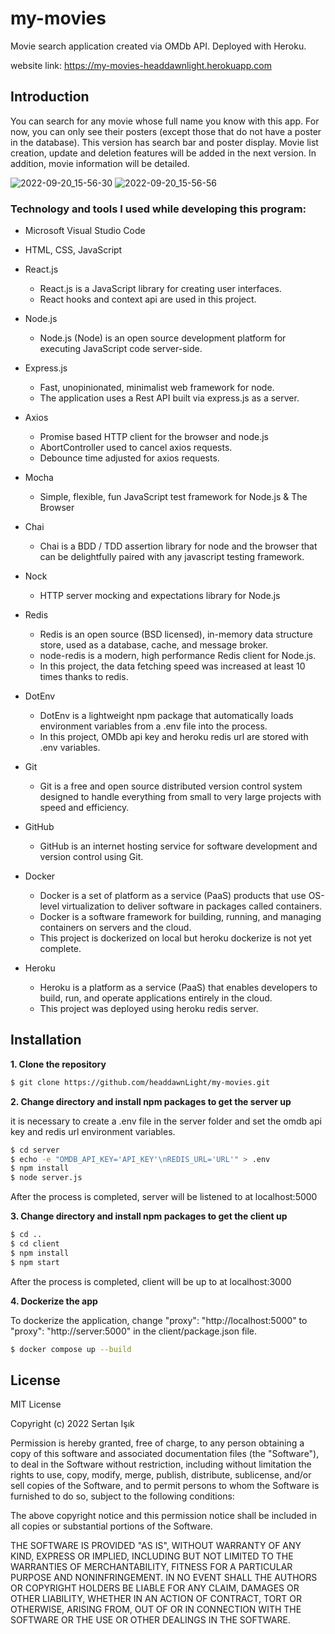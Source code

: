# my-movies

Movie search application created via OMDb API. Deployed with Heroku.

website link: <a href="https://my-movies-headdawnlight.herokuapp.com" target="_blank">https://my-movies-headdawnlight.herokuapp.com</a>

## Introduction
You can search for any movie whose full name you know with this app. For now, you can only see their posters (except those that do not have a poster in the database).
This version has search bar and poster display. Movie list creation, update and deletion features will be added in the next version. In addition, movie information will be detailed.

![2022-09-20_15-56-30](https://user-images.githubusercontent.com/82842186/191263914-923e2cdd-d250-439f-bd47-318f377e5023.png)
![2022-09-20_15-56-56](https://user-images.githubusercontent.com/82842186/191263958-5eff880f-3db8-4aa0-b414-656087f68dd7.png)

### Technology and tools I used while developing this program:

* Microsoft Visual Studio Code

* HTML, CSS, JavaScript

* React.js
  * React.js is a JavaScript library for creating user interfaces.
  * React hooks and context api are used in this project.
  
* Node.js
  * Node.js (Node) is an open source development platform for executing JavaScript code server-side.

* Express.js
  * Fast, unopinionated, minimalist web framework for node.
  * The application uses a Rest API built via express.js as a server.

* Axios
  * Promise based HTTP client for the browser and node.js
  * AbortController used to cancel axios requests.
  * Debounce time adjusted for axios requests.
  
* Mocha
  * Simple, flexible, fun JavaScript test framework for Node.js & The Browser
  
* Chai
  * Chai is a BDD / TDD assertion library for node and the browser that can be delightfully paired with any javascript testing framework.
  
* Nock
  * HTTP server mocking and expectations library for Node.js
  
* Redis
  * Redis is an open source (BSD licensed), in-memory data structure store, used as a database, cache, and message broker. 
  * node-redis is a modern, high performance Redis client for Node.js.
  * In this project, the data fetching speed was increased at least 10 times thanks to redis.
  
* DotEnv
  * DotEnv is a lightweight npm package that automatically loads environment variables from a .env file into the process.
  * In this project, OMDb api key and heroku redis url are stored with .env variables.
  
* Git
  * Git is a free and open source distributed version control system designed to handle everything from small to very large projects with speed and efficiency.
  
* GitHub
  * GitHub is an internet hosting service for software development and version control using Git.
  
* Docker
  * Docker is a set of platform as a service (PaaS) products that use OS-level virtualization to deliver software in packages called containers. 
  * Docker  is a software framework for building, running, and managing containers on servers and the cloud.
  * This project is dockerized on local but heroku dockerize is not yet complete.
  
* Heroku
  * Heroku is a platform as a service (PaaS) that enables developers to build, run, and operate applications entirely in the cloud.
  * This project was deployed using heroku redis server.

## Installation

**1. Clone the repository**

```sh
$ git clone https://github.com/headdawnLight/my-movies.git
```

**2. Change directory and install npm packages to get the server up**

it is necessary to create a .env file in the server folder and set the omdb api key and redis url environment variables.

```sh
$ cd server
$ echo -e "OMDB_API_KEY='API_KEY'\nREDIS_URL='URL'" > .env
$ npm install
$ node server.js
```

After the process is completed, server will be listened to at localhost:5000

**3. Change directory and install npm packages to get the client up**

```sh
$ cd ..
$ cd client
$ npm install
$ npm start
```

After the process is completed, client will be up to at localhost:3000

**4. Dockerize the app**

To dockerize the application, change "proxy": "http://localhost:5000" to "proxy": "http://server:5000" in the client/package.json file.

```sh
$ docker compose up --build
```

## License

MIT License

Copyright (c) 2022 Sertan Işık

Permission is hereby granted, free of charge, to any person obtaining a copy
of this software and associated documentation files (the "Software"), to deal
in the Software without restriction, including without limitation the rights
to use, copy, modify, merge, publish, distribute, sublicense, and/or sell
copies of the Software, and to permit persons to whom the Software is
furnished to do so, subject to the following conditions:

The above copyright notice and this permission notice shall be included in all
copies or substantial portions of the Software.

THE SOFTWARE IS PROVIDED "AS IS", WITHOUT WARRANTY OF ANY KIND, EXPRESS OR
IMPLIED, INCLUDING BUT NOT LIMITED TO THE WARRANTIES OF MERCHANTABILITY,
FITNESS FOR A PARTICULAR PURPOSE AND NONINFRINGEMENT. IN NO EVENT SHALL THE
AUTHORS OR COPYRIGHT HOLDERS BE LIABLE FOR ANY CLAIM, DAMAGES OR OTHER
LIABILITY, WHETHER IN AN ACTION OF CONTRACT, TORT OR OTHERWISE, ARISING FROM,
OUT OF OR IN CONNECTION WITH THE SOFTWARE OR THE USE OR OTHER DEALINGS IN THE
SOFTWARE.
